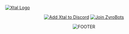 [![Xtal Logo](https://cdn.glitch.com/221a0af6-6816-4910-8a4a-306d1a40ec04%2Fxtal%20small.png?v=1571470444860)](https://xtal.zyrobots.ga 'The Xtal')

<div align='center'>

[![Add Xtal to Discord](https://cdn.glitch.com/221a0af6-6816-4910-8a4a-306d1a40ec04%2Finvite%20xtal.png?v=1571470282919)](https://xtalbot.glitch.me/invite 'Add Xtal to Discord')
[![Join ZyroBots](https://cdn.glitch.com/221a0af6-6816-4910-8a4a-306d1a40ec04%2Fzyrobots%20button.png?v=1571470275612)](https://xtalbot.glitch.me/support 'Support Server')

</div>

<div align='center'>

  <img src="https://cdn.glitch.com/221a0af6-6816-4910-8a4a-306d1a40ec04%2Fxtalfooter.png?v=1569889170274" alt="FOOTER" />

</div>
